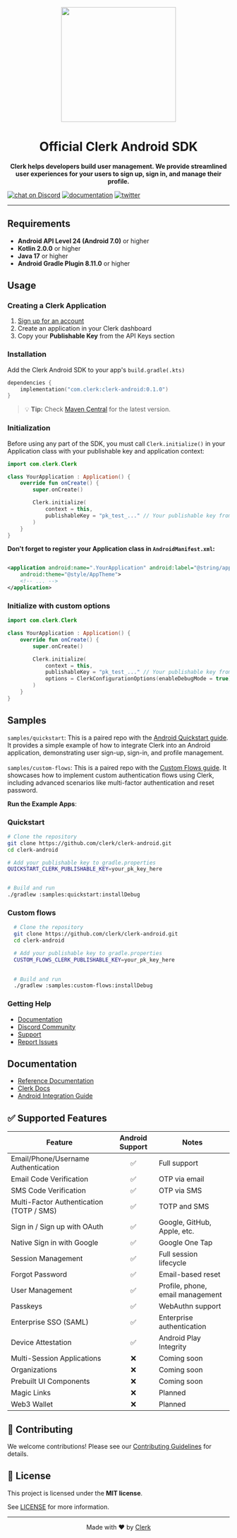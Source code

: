 <p align="center">
  <a href="https://clerk.com?utm_source=github&utm_medium=clerk_android" target="_blank" rel="noopener noreferrer">
    <picture>
      <source media="(prefers-color-scheme: dark)" srcset="https://images.clerk.com/static/logo-dark-mode-400x400.png">
      <img src="https://images.clerk.com/static/logo-light-mode-400x400.png" height="260">
    </picture>
  </a>
  <br />
</p>
<h1 align="center">
  Official Clerk Android SDK
</h1>
<p align="center">
  <strong>
    Clerk helps developers build user management. We provide streamlined user experiences for your users to sign up, sign in, and manage their profile.
  </strong>
</p>

[![chat on Discord](https://img.shields.io/discord/856971667393609759.svg?logo=discord)](https://clerk.com/discord)
[![documentation](https://img.shields.io/badge/documentation-clerk-green.svg)](https://clerk.com/docs)
[![twitter](https://img.shields.io/twitter/follow/ClerkDev?style=social)](https://twitter.com/intent/follow?screen_name=ClerkDev)

---

## Requirements

- **Android API Level 24 (Android 7.0)** or higher
- **Kotlin 2.0.0** or higher
- **Java 17** or higher
- **Android Gradle Plugin 8.11.0** or higher

## Usage

### Creating a Clerk Application

1. [Sign up for an account](https://dashboard.clerk.com/sign-up?utm_source=github&utm_medium=clerk_android_repo_readme)
2. Create an application in your Clerk dashboard
3. Copy your **Publishable Key** from the API Keys section

### Installation

Add the Clerk Android SDK to your app's `build.gradle(.kts)`


```kotlin
dependencies {
    implementation("com.clerk:clerk-android:0.1.0")
}
```

> 💡 **Tip:** Check [Maven Central](https://central.sonatype.com/artifact/com.clerk/clerk-android)
> for the latest version.


### Initialization

Before using any part of the SDK, you must call `Clerk.initialize()` in your Application class with
your publishable key and application context:

```kotlin
import com.clerk.Clerk

class YourApplication : Application() {
    override fun onCreate() {
        super.onCreate()

        Clerk.initialize(
            context = this,
            publishableKey = "pk_test_..." // Your publishable key from Clerk Dashboard
        )
    }
}
```

**Don't forget to register your Application class in `AndroidManifest.xml`:**

```xml

<application android:name=".YourApplication" android:label="@string/app_name"
    android:theme="@style/AppTheme">
    <!-- ... -->
</application>
```

### Initialize with custom options
```kotlin
import com.clerk.Clerk

class YourApplication : Application() {
    override fun onCreate() {
        super.onCreate()

        Clerk.initialize(
            context = this,
            publishableKey = "pk_test_..." // Your publishable key from Clerk Dashboard,
            options = ClerkConfigurationOptions(enableDebugMode = true),
        )
    }
}
```

## Samples

`samples/quickstart`: This is a paired repo with the [Android Quickstart guide](https://clerk.com/docs/quickstarts/android). It provides a simple
example of how to integrate Clerk into an Android application, demonstrating user sign-up, sign-in,
and profile management.
<br />
<br />
`samples/custom-flows`: This is a paired repo with the [Custom Flows guide](https://clerk.com/docs/custom-flows/overview). It showcases how to
implement custom authentication flows using Clerk, including advanced scenarios like multi-factor
authentication and reset password.

**Run the Example Apps**:
<br/>
### Quickstart

   ```bash
   # Clone the repository
   git clone https://github.com/clerk/clerk-android.git
   cd clerk-android

   # Add your publishable key to gradle.properties
   QUICKSTART_CLERK_PUBLISHABLE_KEY=your_pk_key_here
   

   # Build and run
   ./gradlew :samples:quickstart:installDebug
   ```
### Custom flows
 ```bash
   # Clone the repository
   git clone https://github.com/clerk/clerk-android.git
   cd clerk-android

   # Add your publishable key to gradle.properties
   CUSTOM_FLOWS_CLERK_PUBLISHABLE_KEY=your_pk_key_here
   

   # Build and run
   ./gradlew :samples:custom-flows:installDebug
   ```
### Getting Help

- [Documentation](https://clerk.com/docs)
- [Discord Community](https://clerk.com/discord)
- [Support](https://clerk.com/support)
- [Report Issues](https://github.com/clerk/clerk-android/issues)

## Documentation

- [Reference Documentation](https://clerk-android.clerkstage.dev)
- [Clerk Docs](https://clerk.com/docs)
- [Android Integration Guide](https://clerk.com/docs/quickstarts/android)

## ✅ Supported Features

| Feature                                  | Android Support | Notes                            |
|------------------------------------------|:---------------:|----------------------------------|
| Email/Phone/Username Authentication      |        ✅        | Full support                     |
| Email Code Verification                  |        ✅        | OTP via email                    |
| SMS Code Verification                    |        ✅        | OTP via SMS                      |
| Multi-Factor Authentication (TOTP / SMS) |        ✅        | TOTP and SMS                     |
| Sign in / Sign up with OAuth             |        ✅        | Google, GitHub, Apple, etc.      |
| Native Sign in with Google               |        ✅        | Google One Tap                   |
| Session Management                       |        ✅        | Full session lifecycle           |
| Forgot Password                          |        ✅        | Email-based reset                |
| User Management                          |        ✅        | Profile, phone, email management |
| Passkeys                                 |        ✅        | WebAuthn support                 |
| Enterprise SSO (SAML)                    |        ✅        | Enterprise authentication        |
| Device Attestation                       |        ✅        | Android Play Integrity           |
| Multi-Session Applications               |        ❌        | Coming soon                      |
| Organizations                            |        ❌        | Coming soon                      |
| Prebuilt UI Components                   |        ❌        | Coming soon                      |
| Magic Links                              |        ❌        | Planned                          |
| Web3 Wallet                              |        ❌        | Planned                          |

## 🤝 Contributing

We welcome contributions! Please see
our [Contributing Guidelines](https://github.com/clerk/clerk-android/blob/main/CONTRIBUTING.md) for
details.

## 📝 License

This project is licensed under the **MIT license**.

See [LICENSE](https://github.com/clerk/clerk-android/blob/main/LICENSE) for more information.

---

<p align="center">
  Made with ❤️ by <a href="https://clerk.com">Clerk</a>
</p>
